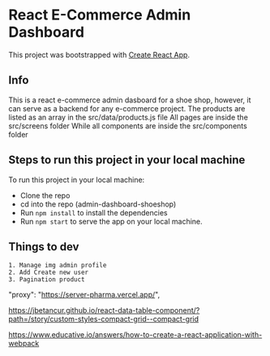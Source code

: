 # React E-Commerce Admin Dashboard

This project was bootstrapped with [Create React App](https://github.com/facebook/create-react-app).

## Info
This is a react e-commerce admin dasboard for a shoe shop, however, it can serve as a backend for any e-commerce project.
The products are listed as an array in the src/data/products.js file
All pages are inside the src/screens folder
While all components are inside the src/components folder

## Steps to run this project in your local machine
To run this project in your local machine:

- Clone the repo
- cd into the repo (admin-dashboard-shoeshop)
- Run ```npm install``` to install the dependencies
- Run ```npm start``` to serve the app on your local machine.

## Things to dev
```
1. Manage img admin profile
2. Add Create new user
3. Pagination product

```
"proxy": "https://server-pharma.vercel.app/",

https://jbetancur.github.io/react-data-table-component/?path=/story/custom-styles-compact-grid--compact-grid

https://www.educative.io/answers/how-to-create-a-react-application-with-webpack
